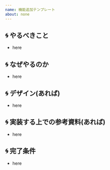 ```yaml
---
name: 機能追加テンプレート
about: none
---
```

## :cyclone: やるべきこと

- here

## :cyclone: なぜやるのか

- here

## :cyclone: デザイン(あれば)

- here

## :cyclone: 実装する上での参考資料(あれば)

- here

## :cyclone: 完了条件

- here
